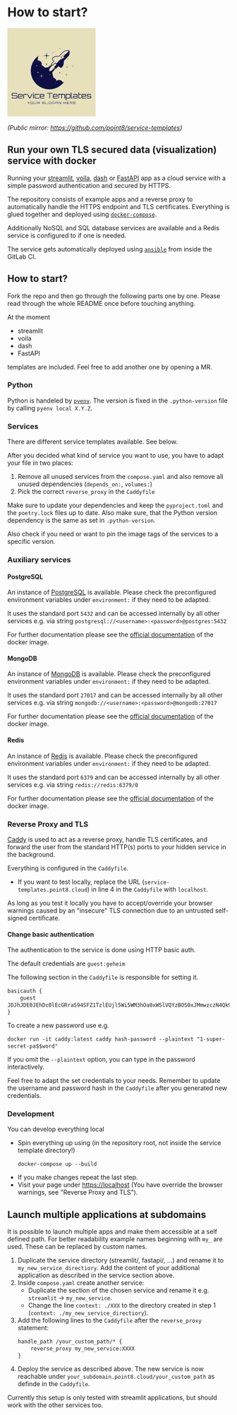 # How to start?

![logo.png](i/logo.png)

_(Public mirror: https://github.com/point8/service-templates)_

## Run your own TLS secured data (visualization) service with docker

Running your [streamlit](https://streamlit.io/), [voila](https://voila.readthedocs.io/en/stable/index.html), [dash](https://dash.plotly.com/) or [FastAPI](https://fastapi.tiangolo.com) app as a cloud service with a simple password authentication and secured by HTTPS.

The repository consists of example apps and a reverse proxy to automatically handle the HTTPS endpoint and TLS certificates. Everything is glued together and deployed using [`docker-compose`](https://docs.docker.com/compose/).

Additionally NoSQL and SQL database services are available and a Redis service is configured to if one is needed.

The service gets automatically deployed using [`ansible`](https://docs.ansible.com/ansible/latest/index.html) from inside the GitLab CI.

## How to start?

Fork the repo and then go through the following parts one by one. Please read through the whole README once before touching anything.

At the moment

- streamlit
- voila
- dash
- FastAPI

templates are included. Feel free to add another one by opening a MR.

### Python

Python is handeled by [`pyenv`](). The version is fixed in the `.python-version` file by calling `pyenv local X.Y.Z`.

### Services

There are different service templates available. See below.

After you decided what kind of service you want to use, you have to adapt your file in two places:

1. Remove all unused services from the `compose.yaml` and also remove all unused dependencies (`depends_on:`, `volumes:`)
2. Pick the correct `reverse_proxy` in the `Caddyfile`

Make sure to update your dependencies and keep the `pyproject.toml` and the `poetry.lock` files up to date. Also make sure, that the Python version dependency is the same as set in `.python-version`.

Also check if you need or want to pin the image tags of the services to a specific version.

### Auxiliary services

#### PostgreSQL

An instance of [PostgreSQL](https://www.postgresql.org/) is available. Please check the preconfigured environment variables under `environment:` if they need to be adapted.

It uses the standard port `5432` and can be accessed internally by all other services e.g. via string `postgresql://<username>:<password>@postgres:5432`

For further documentation please see the [official documentation](https://hub.docker.com/_/postgres) of the docker image.

#### MongoDB

An instance of [MongoDB](https://www.mongodb.com/) is available. Please check the preconfigured environment variables under `environment:` if they need to be adapted.

It uses the standard port `27017` and can be accessed internally by all other services e.g. via string `mongodb://<username>:<password>@mongodb:27017`

For further documentation please see the [official documentation](https://hub.docker.com/_/mongo) of the docker image.

#### Redis

An instance of [Redis](https://redis.io/) is available. Please check the preconfigured environment variables under `environment:` if they need to be adapted.

It uses the standard port `6379` and can be accessed internally by all other services e.g. via string `redis://redis:6379/0`

For further documentation please see the [official documentation](https://hub.docker.com/_/redis) of the docker image.

### Reverse Proxy and TLS

[Caddy](https://caddyserver.com/) is used to act as a reverse proxy, handle TLS certificates, and forward the user from the standard HTTP(s) ports to your hidden service in the background.

Everything is configured in the `Caddyfile`.

* If you want to test locally, replace the URL (`service-templates.point8.cloud`) in line 4 in the `Caddyfile` with `localhost`.

As long as you test it locally you have to accept/override your browser warnings caused by an "insecure" TLS connection due to an untrusted self-signed certificate.

#### Change basic authentication

The authentication to the service is done using HTTP basic auth.

The default credentials are `guest:geheim`

The following section in the `Caddyfile` is responsible for setting it.

```
basicauth {
    guest JDJhJDE0JEhDc0lEcGRraS94SFZ1TzlEUjl5Wi5WM3hOa0xWSlVQYzBOS0xJMmwzczN4Qk9zbnlUU29p
}
```

To create a new password use e.g.

```
docker run -it caddy:latest caddy hash-password --plaintext "1-super-secret-pa$$word"
```

If you omit the `--plaintext` option, you can type in the password interactively.

Feel free to adapt the set credentials to your needs. Remember to update the username and password hash in the `Caddyfile` after you generated new credentials.

### Development

You can develop everything local

* Spin everything up using (in the repository root, not inside the service template directory!)
    ```
    docker-compose up --build
    ```
* If you make changes repeat the last step.
* Visit your page under [https://localhost](https://localhost) (You have override the browser warnings, see "Reverse Proxy and TLS").

## Launch multiple applications at subdomains
It is possible to launch multiple apps and make them accessible at a self defined path. For better readability example names beginning with `my_` are used. These can be replaced by custom names.
1. Duplicate the service directory (streamlit/, fastapi/, ...) and rename it to `my_new_service_directiory`. Add the content of your additional application as described in the service section above.
2. Inside `compose.yaml` create another service:
    - Duplicate the section of the chosen service and rename it e.g. `streamlit` -> `my_new_service`.
    - Change the line `context: ./XXX` to the directory created in step 1 (`context: ./my_new_service_directiory`).
3. Add the following lines to the `Caddyfile` after the `reverse_proxy` statement:
    ```
    handle_path /your_custom_path/* {
        reverse_proxy my_new_service:XXXX 
    }
    ```
4. Deploy the service as described above. The new service is now reachable under `your_subdomain.point8.cloud/your_custom_path` as definde in the `Caddyfile`.

Currently this setup is only tested with streamlit applications, but should work with the other services too.
